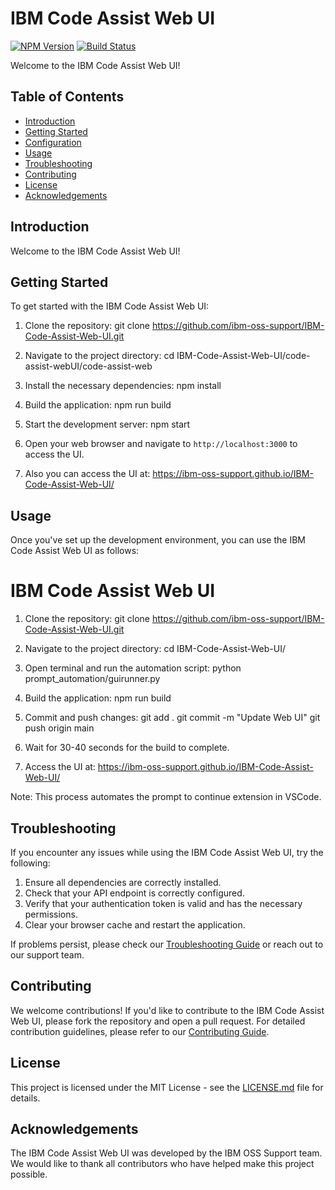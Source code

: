 # IBM Code Assist Web UI

[![NPM Version][version-badge]][npm-url]
[![Build Status][build-badge]][actions-url]

Welcome to the IBM Code Assist Web UI!

## Table of Contents
- [Introduction](#introduction)
- [Getting Started](#getting-started)
- [Configuration](#configuration)
- [Usage](#usage)
- [Troubleshooting](#troubleshooting)
- [Contributing](#contributing)
- [License](#license)
- [Acknowledgements](#acknowledgements)

## Introduction
Welcome to the IBM Code Assist Web UI!

## Getting Started

To get started with the IBM Code Assist Web UI:

1. Clone the repository:
git clone https://github.com/ibm-oss-support/IBM-Code-Assist-Web-UI.git


2. Navigate to the project directory:
cd IBM-Code-Assist-Web-UI/code-assist-webUI/code-assist-web


3. Install the necessary dependencies:
npm install


4. Build the application:
npm run build


5. Start the development server:
npm start


6. Open your web browser and navigate to `http://localhost:3000` to access the UI.

7. Also you can access the UI at: https://ibm-oss-support.github.io/IBM-Code-Assist-Web-UI/

## Usage

Once you've set up the development environment, you can use the IBM Code Assist Web UI as follows:

# IBM Code Assist Web UI

1. Clone the repository:
git clone https://github.com/ibm-oss-support/IBM-Code-Assist-Web-UI.git


2. Navigate to the project directory:
cd IBM-Code-Assist-Web-UI/


3. Open terminal and run the automation script:
python prompt_automation/guirunner.py


4. Build the application:
npm run build


5. Commit and push changes:
git add . git commit -m "Update Web UI" git push origin main


6. Wait for 30-40 seconds for the build to complete.

7. Access the UI at: https://ibm-oss-support.github.io/IBM-Code-Assist-Web-UI/

Note: This process automates the prompt to continue extension in VSCode.

## Troubleshooting

If you encounter any issues while using the IBM Code Assist Web UI, try the following:

1. Ensure all dependencies are correctly installed.
2. Check that your API endpoint is correctly configured.
3. Verify that your authentication token is valid and has the necessary permissions.
4. Clear your browser cache and restart the application.

If problems persist, please check our [Troubleshooting Guide](docs/troubleshooting.md) or reach out to our support team.

## Contributing

We welcome contributions! If you'd like to contribute to the IBM Code Assist Web UI, please fork the repository and open a pull request. For detailed contribution guidelines, please refer to our [Contributing Guide](docs/contributing.md).

## License

This project is licensed under the MIT License - see the [LICENSE.md](LICENSE.md) file for details.

## Acknowledgements

The IBM Code Assist Web UI was developed by the IBM OSS Support team. We would like to thank all contributors who have helped make this project possible.

[version-badge]: https://img.shields.io/npm/v/ibm-code-assist-web-ui.svg
[npm-url]: https://www.npmjs.com/package/ibm-code-assist-web-ui
[build-badge]: https://github.com/ibm-oss-support/IBM-Code-Assist-Web-UI/actions/workflows/main.yml/badge.svg
[actions-url]: https://github.com/ibm-oss-support/IBM-Code-Assist-Web-UI/actions
